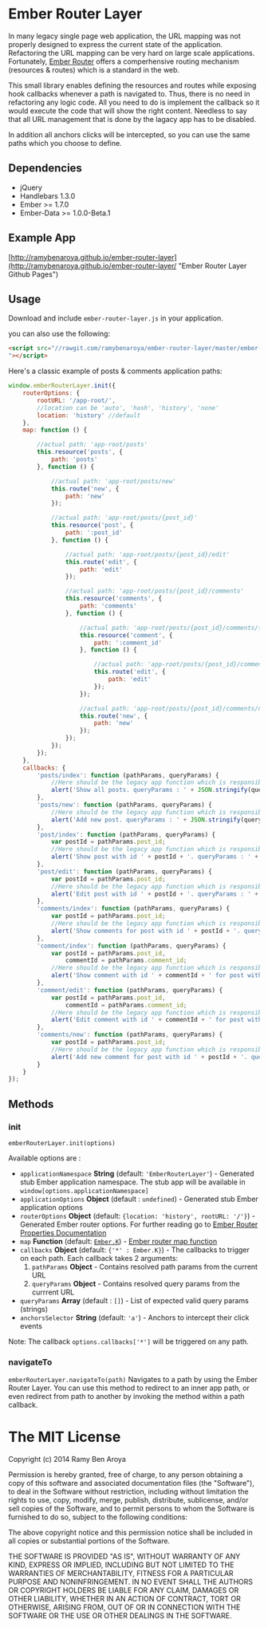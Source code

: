 # Ember Router Layer #

In many legacy single page web application, the URL mapping was not properly designed to express the current state of the application.
Refactoring the URL mapping can be very hard on large scale applications.
Fortunately, [Ember Router](http://emberjs.com/guides/routing/defining-your-routes/ "Ember - Defining your routes") offers a comperhensive routing mechanism (resources & routes) which is a standard in the web.

This small library enables defining the resources and routes while exposing hook callbacks whenever a path is navigated to.
Thus, there is no need in refactoring any logic code. All you need to do is implement the callback so it would execute the code that will show the right content. Needless to say that all URL management that is done by the lagacy app has to be disabled.

In addition all anchors clicks will be intercepted, so you can use the same paths which you choose to define.

## Dependencies ##
- jQuery
- Handlebars 1.3.0
- Ember >= 1.7.0
- Ember-Data >= 1.0.0-Beta.1

## Example App ##
[http://ramybenaroya.github.io/ember-router-layer](http://ramybenaroya.github.io/ember-router-layer/ "Ember Router Layer Github Pages")

## Usage ##
Download and include `ember-router-layer.js` in your application.

you can also use the following:
```html
<script src="//rawgit.com/ramybenaroya/ember-router-layer/master/ember-router-layer.js
"></script>
```
Here's a classic example of posts & comments application paths:
```javascript
window.emberRouterLayer.init({
    routerOptions: {
        rootURL: '/app-root/',
        //location can be 'auto', 'hash', 'history', 'none' 
        location: 'history' //default
    },
    map: function () {

        //actual path: 'app-root/posts'
        this.resource('posts', {
            path: 'posts'
        }, function () {

            //actual path: 'app-root/posts/new'
            this.route('new', {
                path: 'new'
            });

            //actual path: 'app-root/posts/{post_id}'
            this.resource('post', {
                path: ':post_id'
            }, function () {

                //actual path: 'app-root/posts/{post_id}/edit'
                this.route('edit', {
                    path: 'edit'
                });

                //actual path: 'app-root/posts/{post_id}/comments'
                this.resource('comments', {
                    path: 'comments'
                }, function () {

                    //actual path: 'app-root/posts/{post_id}/comments/{comment_id}'
                    this.resource('comment', {
                        path: ':comment_id'
                    }, function () {

                        //actual path: 'app-root/posts/{post_id}/comments/{comment_id}/edit'
                        this.route('edit', {
                            path: 'edit'
                        });
                    });

                    //actual path: 'app-root/posts/{post_id}/comments/new'
                    this.route('new', {
                        path: 'new'
                    });
                });
            });
        });
    },
    callbacks: {
        'posts/index': function (pathParams, queryParams) {
            //Here should be the legacy app function which is responsible handling 'posts' path
            alert('Show all posts. queryParams : ' + JSON.stringify(queryParams));
        },
        'posts/new': function (pathParams, queryParams) {
            //Here should be the legacy app function which is responsible handling 'posts/new' path
            alert('Add new post. queryParams : ' + JSON.stringify(queryParams));
        },
        'post/index': function (pathParams, queryParams) {
            var postId = pathParams.post_id;
            //Here should be the legacy app function which is responsible handling 'posts/{post_id}' path
            alert('Show post with id ' + postId + '. queryParams : ' + JSON.stringify(queryParams));
        },
        'post/edit': function (pathParams, queryParams) {
            var postId = pathParams.post_id;
            //Here should be the legacy app function which is responsible handling 'posts/{post_id}/edit' path
            alert('Edit post with id ' + postId + '. queryParams : ' + JSON.stringify(queryParams));
        },
        'comments/index': function (pathParams, queryParams) {
            var postId = pathParams.post_id;
            //Here should be the legacy app function which is responsible handling 'posts/{post_id}/comments' path
            alert('Show comments for post with id ' + postId + '. queryParams : ' + JSON.stringify(queryParams));
        },
        'comment/index': function (pathParams, queryParams) {
            var postId = pathParams.post_id,
                commentId = pathParams.comment_id;
            //Here should be the legacy app function which is responsible handling 'posts/{post_id}/{comment_id}' path
            alert('Show comment with id ' + commentId + ' for post with id ' + postId + '. queryParams : ' + JSON.stringify(queryParams));
        },
        'comment/edit': function (pathParams, queryParams) {
            var postId = pathParams.post_id,
                commentId = pathParams.comment_id;
            //Here should be the legacy app function which is responsible handling 'posts/{post_id}/{comment_id}/edit' path
            alert('Edit comment with id ' + commentId + ' for post with id ' + postId + '. queryParams : ' + JSON.stringify(queryParams));
        },
        'comments/new': function (pathParams, queryParams) {
            var postId = pathParams.post_id;
            //Here should be the legacy app function which is responsible handling 'posts/{post_id}/comments/new' path
            alert('Add new comment for post with id ' + postId + '. queryParams : ' + JSON.stringify(queryParams));
        }
    }
});
```

## Methods ##
### init ###
`emberRouterLayer.init(options)`

Available options are :
+ `applicationNamespace` **String** (default: `'EmberRouterLayer'`) - Generated stub Ember application namespace. The stub app will be available in `window[options.applicationNamespace]` 
+ `applicationOptions` **Object** (default : `undefined`) - Generated stub Ember application options
+ `routerOptions` **Object** (default: `{location: 'history', rootURL: '/'}`) - Generated Ember router options. For further reading go to [Ember Router Properties Documentation](http://emberjs.com/api/classes/Ember.Router.html, "Ember Router")
+ `map` **Function** (default: [`Ember.K`](https://github.com/emberjs/ember.js/blob/3b60016c2b6b38646d954014d10f74fcfe1a3d54/packages/ember-metal/lib/core.js#L101)) - [Ember router map function](http://emberjs.com/guides/routing/defining-your-routes/ "Ember - Defining your routes") 
+ `callbacks` **Object** (default: `{'*' : Ember.K}`) - The callbacks to trigger on each path. Each callback takes 2 arguments:
	1. `pathParams` **Object** - Contains resolved path params from the current URL
	2. `queryParams` **Object** - Contains resolved query params from the currrent URL
+ `queryParams` **Array** (default : `[]`) - List of expected valid query params (strings)
+ `anchorsSelector` **String** (default: `'a'`) - Anchors to intercept their click events

Note: The callback `options.callbacks['*']` will be triggered on any path.

### navigateTo ###
`emberRouterLayer.navigateTo(path)`
Navigates to a path by using the Ember Router Layer. You can use this method to redirect to an inner app path, or even redirect from path to another by invoking the method within a path callback.

The MIT License
===============

Copyright (c) 2014 Ramy Ben Aroya

Permission is hereby granted, free of charge, to any person obtaining a copy
of this software and associated documentation files (the "Software"), to deal
in the Software without restriction, including without limitation the rights
to use, copy, modify, merge, publish, distribute, sublicense, and/or sell
copies of the Software, and to permit persons to whom the Software is
furnished to do so, subject to the following conditions:

The above copyright notice and this permission notice shall be included in
all copies or substantial portions of the Software.

THE SOFTWARE IS PROVIDED "AS IS", WITHOUT WARRANTY OF ANY KIND, EXPRESS OR
IMPLIED, INCLUDING BUT NOT LIMITED TO THE WARRANTIES OF MERCHANTABILITY,
FITNESS FOR A PARTICULAR PURPOSE AND NONINFRINGEMENT. IN NO EVENT SHALL THE
AUTHORS OR COPYRIGHT HOLDERS BE LIABLE FOR ANY CLAIM, DAMAGES OR OTHER
LIABILITY, WHETHER IN AN ACTION OF CONTRACT, TORT OR OTHERWISE, ARISING FROM,
OUT OF OR IN CONNECTION WITH THE SOFTWARE OR THE USE OR OTHER DEALINGS IN
THE SOFTWARE.